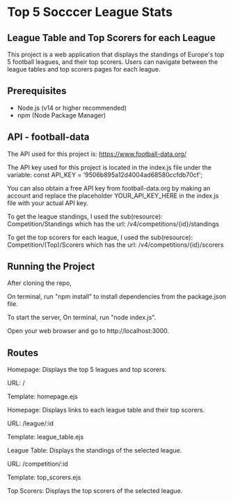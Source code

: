 # Top 5 Socccer League Stats

## League Table and Top Scorers for each League

This project is a web application that displays the standings of Europe's top 5 football leagues, and their top scorers. Users can navigate between the league tables and top scorers pages for each league.

## Prerequisites

- Node.js (v14 or higher recommended)
- npm (Node Package Manager)

## API - football-data

The API used for this project is: https://www.football-data.org/

The API key used for this project is located in the index.js file under the variable: const API_KEY = '9506b895a12d4004ad68580ccfdb70cf';

You can also obtain a free API key from football-data.org by making an account and replace the placeholder YOUR_API_KEY_HERE in the index.js file with your actual API key.

To get the league standings, I used the sub(resource): Competition/Standings which has the url: /v4/competitions/{id}/standings

To get the top scorers for each league, I used the sub(resource): Competition/(Top)/Scorers which has the url: /v4/competitions/{id}/scorers

## Running the Project

After cloning the repo,

On terminal, run "npm install" to install dependencies from the package.json file.

To start the server, On terminal, run "node index.js".

Open your web browser and go to http://localhost:3000.

## Routes

Homepage: Displays the top 5 leagues and top scorers.

URL: /

Template: homepage.ejs

Homepage: Displays links to each league table and their top scorers.

URL: /league/:id

Template: league_table.ejs

League Table: Displays the standings of the selected league.

URL: /competition/:id

Template: top_scorers.ejs

Top Scorers: Displays the top scorers of the selected league.
